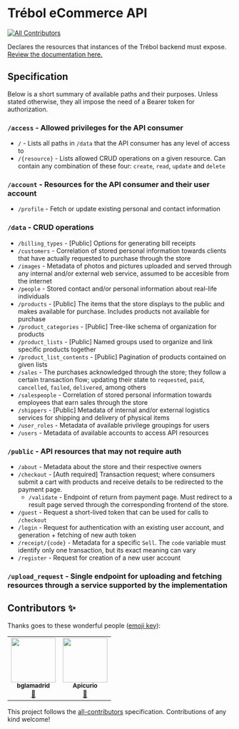 # Trébol eCommerce API
<!-- ALL-CONTRIBUTORS-BADGE:START - Do not remove or modify this section -->
[![All Contributors](https://img.shields.io/badge/all_contributors-2-orange.svg?style=flat-square)](#contributors-)
<!-- ALL-CONTRIBUTORS-BADGE:END -->

Declares the resources that instances of the Trébol backend must expose. [Review the documentation here.](https://studio-ws.apicur.io/sharing/b0bc9a13-4e93-4be2-8636-108986e75ce4)

## Specification

Below is a short summary of available paths and their purposes. Unless stated otherwise, they all impose the need of a Bearer token for authorization.

### `/access` - Allowed privileges for the API consumer

- `/` - Lists all paths in `/data` that the API consumer has any level of access to
- `/{resource}` - Lists allowed CRUD operations on a given resource. Can contain any combination of these four: `create`, `read`, `update` and `delete`

### `/account` - Resources for the API consumer and their user account

- `/profile` - Fetch or update existing personal and contact information

### `/data` - CRUD operations

- `/billing_types` - [Public] Options for generating bill receipts
- `/customers` - Correlation of stored personal information towards clients that have actually requested to purchase through the store
- `/images` - Metadata of photos and pictures uploaded and served through any internal and/or external web service, assumed to be accesible from the internet
- `/people` - Stored contact and/or personal information about real-life individuals
- `/products` - [Public] The items that the store displays to the public and makes available for purchase. Includes products not available for purchase
- `/product_categories` - [Public] Tree-like schema of organization for products
- `/product_lists` - [Public] Named groups used to organize and link specific products together
- `/product_list_contents` - [Public] Pagination of products contained on given lists
- `/sales` - The purchases acknowledged through the store; they follow a certain transaction flow; updating their state to `requested`, `paid`, `cancelled`, `failed`, `delivered`, among others
- `/salespeople` - Correlation of stored personal information towards employees that earn sales through the store
- `/shippers` - [Public] Metadata of internal and/or external logistics services for shipping and delivery of physical items
- `/user_roles` - Metadata of available privilege groupings for users
- `/users` - Metadata of available accounts to access API resources

### `/public` - API resources that may not require auth

- `/about` - Metadata about the store and their respective owners
- `/checkout` - [Auth required] Transaction request; where consumers submit a cart with products and receive details to be redirected to the payment page.
  - `/validate` - Endpoint of return from payment page. Must redirect to a result page served through the corresponding frontend of the store.
- `/guest` - Request a short-lived token that can be used for calls to `/checkout`
- `/login` - Request for authentication with an existing user account, and generation + fetching of new auth token
- `/receipt/{code}` - Metadata for a specific `Sell`. The `code` variable must identify only one transaction, but its exact meaning can vary
- `/register` - Request for creation of a new user account

### `/upload_request` - Single endpoint for uploading and fetching resources through a service supported by the implementation

## Contributors ✨

Thanks goes to these wonderful people ([emoji key](https://allcontributors.org/docs/en/emoji-key)):

<!-- ALL-CONTRIBUTORS-LIST:START - Do not remove or modify this section -->
<!-- prettier-ignore-start -->
<!-- markdownlint-disable -->
<table>
  <tr>
    <td align="center"><a href="http://benjaminlamadrid.cl"><img src="https://avatars.githubusercontent.com/u/68207359?v=4?s=100" width="100px;" alt=""/><br /><sub><b>bglamadrid</b></sub></a><br /><a href="#design-bglamadrid" title="Design">🎨</a></td>
    <td align="center"><a href="http://www.apicur.io/"><img src="https://avatars.githubusercontent.com/u/28107283?v=4?s=100" width="100px;" alt=""/><br /><sub><b>Apicurio</b></sub></a><br /><a href="#tool-Apicurio" title="Tools">🔧</a></td>
  </tr>
</table>

<!-- markdownlint-restore -->
<!-- prettier-ignore-end -->

<!-- ALL-CONTRIBUTORS-LIST:END -->

This project follows the [all-contributors](https://github.com/all-contributors/all-contributors) specification. Contributions of any kind welcome!
